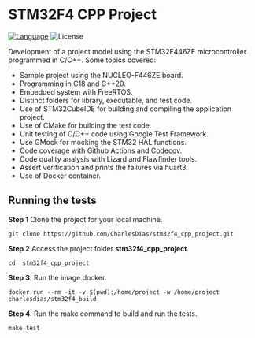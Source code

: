 # STM32F4 CPP Project

[![Language](https://img.shields.io/badge/Made%20with-C/C++-blue.svg)](https://shields.io/)
![License](https://camo.githubusercontent.com/890acbdcb87868b382af9a4b1fac507b9659d9bf/68747470733a2f2f696d672e736869656c64732e696f2f62616467652f6c6963656e73652d4d49542d626c75652e737667)

Development of a project model using the STM32F446ZE microcontroller programmed in C/C++. Some topics covered:

* Sample project using the NUCLEO-F446ZE board.
* Programming in C18 and C++20.
* Embedded system with FreeRTOS.
* Distinct folders for library, executable, and test code.
* Use of STM32CubeIDE for building and compiling the application project.
* Use of CMake for building the test code.
* Unit testing of C/C++ code using Google Test Framework.
* Use GMock for mocking the STM32 HAL functions.
* Code coverage with Github Actions and [Codecov](https://codecov.io).
* Code quality analysis with Lizard and Flawfinder tools.
* Assert verification and prints the failures via huart3.
* Use of Docker container.

## Running the tests

**Step 1**
Clone the project for your local machine.

```console
git clone https://github.com/CharlesDias/stm32f4_cpp_project.git
```

**Step 2**
Access the project folder **stm32f4_cpp_project**.

```console
cd  stm32f4_cpp_project
```

**Step 3.**
Run the image docker.

```console
docker run --rm -it -v $(pwd):/home/project -w /home/project charlesdias/stm32f4_build
```

**Step 4.**
Run the make command to build and run the tests.

```console
make test
```


